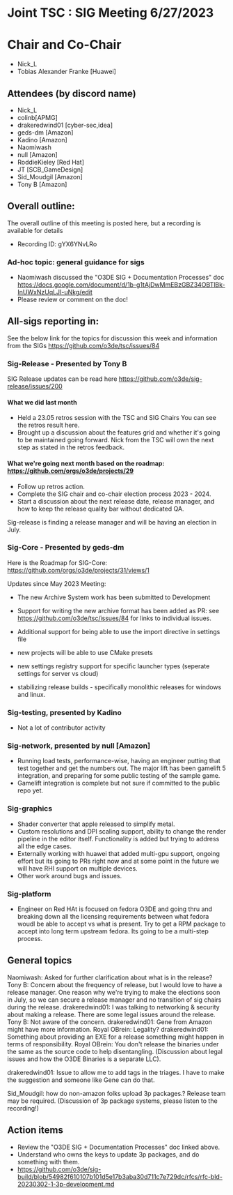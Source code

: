 # Joint TSC : SIG Meeting 6/27/2023

# Chair and Co-Chair
* Nick_L
* Tobias Alexander Franke [Huawei]

## Attendees (by discord name)
* Nick_L
* colinb[APMG]
* drakeredwind01 [cyber-sec,idea]
* geds-dm [Amazon]
* Kadino [Amazon]
* Naomiwash
* null [Amazon]
* RoddieKieley [Red Hat]
* JT [SCB_GameDesign]
* Sid_Moudgil [Amazon]
* Tony B [Amazon]

## Overall outline:
The overall outline of this meeting is posted here, but a recording is available for details
* Recording ID: gYX6YNvLRo

### Ad-hoc topic:  general guidance for sigs
* Naomiwash discussed the "O3DE SIG + Documentation Processes" doc https://docs.google.com/document/d/1b-g1tAjDwMmEBzGBZ34OBTlBk-InUWxNzUqLJI-uNkg/edit
* Please review or comment on the doc!

## All-sigs reporting in:
See the below link for the topics for discussion this week and information from the SIGs
https://github.com/o3de/tsc/issues/84
 
### Sig-Release - Presented by Tony B
SIG Release updates can be read here
https://github.com/o3de/sig-release/issues/200
#### What we did last month

* Held a 23.05 retros session with the TSC and SIG Chairs You can see the retros result here.
* Brought up a discussion about the features grid and whether it's going to be maintained going forward. Nick from the TSC will own the next step as stated in the retros feedback.

#### What we're going next month based on the roadmap: https://github.com/orgs/o3de/projects/29

* Follow up retros action.
* Complete the SIG chair and co-chair election process 2023 - 2024.
* Start a discussion about the next release date, release manager, and how to keep the release quality bar without dedicated QA.

Sig-release is finding a release manager and will be having an election in July.

### Sig-Core - Presented by geds-dm
Here is the Roadmap for SIG-Core: https://github.com/orgs/o3de/projects/31/views/1

Updates since May 2023 Meeting:

* The new Archive System work has been submitted to Development
* Support for writing the new archive format has been added as PR: 
see https://github.com/o3de/tsc/issues/84 for links to individual issues.

* Additional support for being able to use the import directive in settings file
* new projects will be able to use CMake presets
* new settings registry support for specific launcher types (seperate settings for server vs cloud)
* stabilizing release builds - specifically monolithic releases for windows and linux.

### Sig-testing, presented by Kadino 
* Not a lot of contributor activity

### Sig-network, presented by null [Amazon]
* Running load tests, performance-wise, having an engineer putting that test together and get the numbers out.  The major lift has been gamelift 5 integration, and preparing for some public testing of the sample game.
* Gamelift integration is complete but not sure if committed to the public repo yet.

### Sig-graphics
* Shader converter that apple released to simplify metal.
* Custom resolutions and DPI scaling support, ability to change the render pipeline in the editor itself.  Functionality is added but trying to address all the edge cases.
* Externally working with huawei that added multi-gpu support, ongoing effort but its going to PRs right now and at some point in the future we will have RHI support on multiple devices.  
* Other work around bugs and issues.

### Sig-platform
* Engineer on Red HAt is focused on fedora O3DE and going thru and breaking down all the licensing requirements between what fedora woudl be able to accept vs what is present.  Try to get a RPM package to accept into long term upstream fedora.  Its going to be a multi-step process.  

## General topics

Naomiwash: Asked for further clarification about what is in the release?
Tony B: Concern about the frequency of release, but I would love to have a release manager.  One reason why we're trying to make the elections soon in July, so we can secure a release manager and no transition of sig chairs during the release.
drakeredwind01:  I was talking to networking & security about making a release.  There are some legal issues around the release.
Tony B: Not aware of the concern.
drakeredwind01:  Gene from Amazon might have more information.
Royal OBrein:  Legality?
drakeredwind01:  Something about providing an EXE for a release something might happen in terms of responsibility.
Royal OBrein:  You don't release the binaries under the same as the source code to help disentangling.
(Discussion about legal issues and how the O3DE Binaries is a separate LLC).

drakeredwind01:  Issue to allow me to add tags in the triages.  I have to make the suggestion and someone like Gene can do that.

Sid_Moudgil: how do non-amazon folks upload 3p packages.?  Release team may be required.
(Discussion of 3p package systems, please listen to the recording!)

## Action items
* Review the "O3DE SIG + Documentation Processes" doc linked above.
* Understand who owns the keys to update 3p packages, and do something with them.
* https://github.com/o3de/sig-build/blob/54982f610107b101d5e17b3aba30d711c7e729dc/rfcs/rfc-bld-20230302-1-3p-development.md

